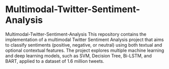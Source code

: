 # Multimodal-Twitter-Sentiment-Analysis

Multimodal-Twitter-Sentiment-Analysis
This repository contains the implementation of a multimodal Twitter Sentiment Analysis project that aims to classify sentiments (positive, negative, or neutral) using both textual and optional contextual features. The project explores multiple machine learning and deep learning models, such as SVM, Decision Tree, Bi-LSTM, and BART, applied to a dataset of 1.6 million tweets.

